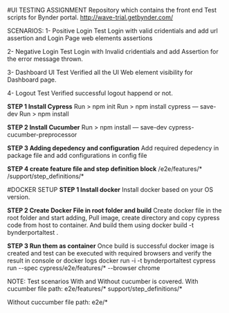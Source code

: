 #UI TESTING ASSIGNMENT
Repository which contains the front end Test scripts for Bynder portal.
http://wave-trial.getbynder.com/

SCENARIOS:
1- Positive Login Test
Login with valid cridentials and add url assertion and Login Page web elements assertions 

2- Negative Login Test
Login with Invalid cridentials and add Assertion for the error message thrown.

3- Dashboard UI Test
Verified all the UI Web element visibility for Dashboard page.

4- Logout Test
Verified successful logout happend or not.


**STEP 1 Install Cypress**
Run > npm init
Run > npm install cypress — save-dev
Run > npm install

**STEP 2 Install Cucumber**
Run > npm install — save-dev cypress-cucumber-preprocessor

**STEP 3 Adding depedency and configuration**
Add required depedency in package file and add configurations in config file

**STEP 4 create feature file and step definition block**
/e2e/features/*
/support/step_definitions/*

#DOCKER SETUP
**STEP 1 Install docker**
Install docker based on your OS version.

**STEP 2 Create Docker File in root folder and build**
Create docker file in the root folder and start adding, Pull image, create directory and copy cypress code from host to container.
And build them using docker build -t bynderportaltest .

**STEP 3 Run them as container**
Once build is successful docker image is created and test can be executed with required browsers and verify the result in console or docker logs
docker run -i -t bynderportaltest cypress run --spec cypress/e2e/features/* --browser chrome



NOTE: Test scenarios With and Without cucumber is covered.
With cucumber file path:
e2e/features/*
support/step_definitions/*

Without cuccumber file path:
e2e/*